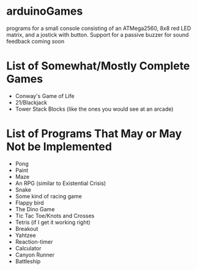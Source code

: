 # arduinoGames
programs for a small console consisting of an ATMega2560, 8x8 red LED matrix, and a jostick with button. Support for a passive buzzer for sound feedback coming soon

# List of Somewhat/Mostly Complete Games
 * Conway's Game of Life
 * 21/Blackjack
 * Tower Stack Blocks (like the ones you would see at an arcade)

# List of Programs That May or May Not be Implemented
 * Pong
 * Paint
 * Maze
 * An RPG (similar to Existential Crisis)
 * Snake
 * Some kind of racing game
 * Flappy bird
 * The Dino Game
 * Tic Tac Toe/Knots and Crosses
 * Tetris (if I get it working right)
 * Breakout
 * Yahtzee
 * Reaction-timer
 * Calculator
 * Canyon Runner
 * Battleship
